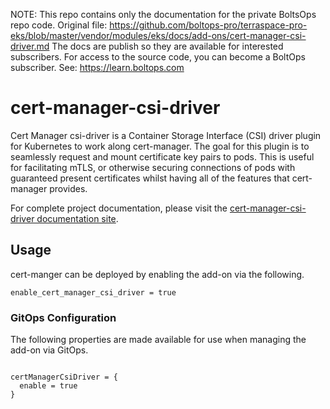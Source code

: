 <!-- note marker start -->
NOTE: This repo contains only the documentation for the private BoltsOps repo code.
Original file: https://github.com/boltops-pro/terraspace-pro-eks/blob/master/vendor/modules/eks/docs/add-ons/cert-manager-csi-driver.md
The docs are publish so they are available for interested subscribers.
For access to the source code, you can become a BoltOps subscriber.
See: https://learn.boltops.com

<!-- note marker end -->

# cert-manager-csi-driver

Cert Manager csi-driver is a Container Storage Interface (CSI) driver plugin for Kubernetes to work along cert-manager. The goal for this plugin is to seamlessly request and mount certificate key pairs to pods. This is useful for facilitating mTLS, or otherwise securing connections of pods with guaranteed present certificates whilst having all of the features that cert-manager provides.

For complete project documentation, please visit the [cert-manager-csi-driver documentation site](https://cert-manager.io/docs/projects/csi-driver).

## Usage

cert-manger can be deployed by enabling the add-on via the following.

```hcl
enable_cert_manager_csi_driver = true
```

### GitOps Configuration

The following properties are made available for use when managing the add-on via GitOps.

```

certManagerCsiDriver = {
  enable = true
}
```
